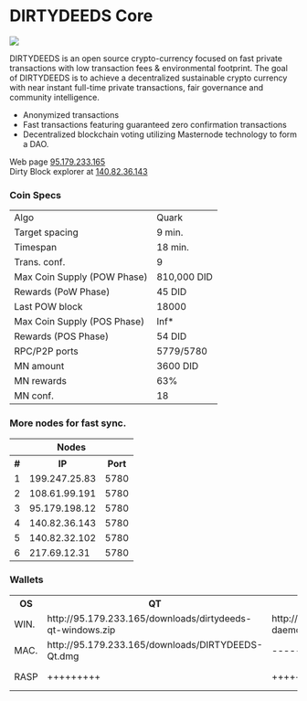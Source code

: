 DIRTYDEEDS Core 
=====================================

<img src="http://140.82.36.143:3001/images/did.png">

DIRTYDEEDS is an open source crypto-currency focused on fast private transactions with low transaction fees & environmental footprint.   The goal of DIRTYDEEDS is to achieve a decentralized sustainable crypto currency with near instant full-time private transactions, fair governance and community intelligence.
- Anonymized transactions 
- Fast transactions featuring guaranteed zero confirmation transactions 
- Decentralized blockchain voting utilizing Masternode technology to form a DAO. 

Web page [95.179.233.165](http://95.179.233.165/)   
Dirty Block explorer at [140.82.36.143](http://140.82.36.143:3001/)

### Coin Specs
<table>
<tr><td>Algo</td><td>Quark</td></tr>
<tr><td>Target spacing</td><td>9 min.</td></tr>
<tr><td>Timespan</td><td>18 min.</td></tr>
  <tr><td>Trans. conf.</td><td>9</td></tr>
<tr><td>Max Coin Supply (POW Phase)</td><td>810,000 DID</td></tr>
  <tr><td>Rewards (PoW Phase)</td><td>45 DID</td></tr>
  <tr><td>Last POW block</td><td>18000</td></tr>
<tr><td>Max Coin Supply (POS Phase)</td><td>Inf*</td></tr>
  <tr><td>Rewards (POS Phase)</td><td>54 DID</td></tr>
    <tr><td>RPC/P2P ports</td><td>5779/5780</td></tr>
     <tr><td>MN amount</td><td>3600 DID</td></tr>
   <tr><td>MN rewards</td><td>63%</td></tr>
       <tr><td>MN conf.</td><td>18</td></tr>

  
</table>




### More nodes for fast sync.

<table>
<th colspan=4>Nodes</th>
<tr><th>#</th><th>IP</th><th>Port</th></tr>
<tr><td>1</td><td>199.247.25.83</td><td>5780</td></tr>
  <tr><td>2</td><td>108.61.99.191</td><td>5780</td></tr>
  <tr><td>3</td><td>95.179.198.12</td><td>5780</td></tr>
  <tr><td>4</td><td>140.82.36.143</td><td>5780</td></tr>
  <tr><td>5</td><td>140.82.32.102</td><td>5780</td></tr>
  <tr><td>6</td><td>217.69.12.31</td><td>5780</td></tr>
</table>

### Wallets

<table>
<th>OS</th><th>QT</th><th>DAEMON</th><th>V.</th>
<tr><td>WIN.</td><td>http://95.179.233.165/downloads/dirtydeeds-qt-windows.zip</td><td>http://95.179.233.165/downloads/dirtydeeds-daemon-windows.zip</td><td>beta stable</td></tr>
<tr><td>MAC.</td><td>http://95.179.233.165/downloads/DIRTYDEEDS-Qt.dmg</td><td>---------</td><td>beta stable</td></tr>
<tr><td>RASP</td><td>+++++++++</td><td>+++++++++</td><td>alpha test</td></tr>
</table>

